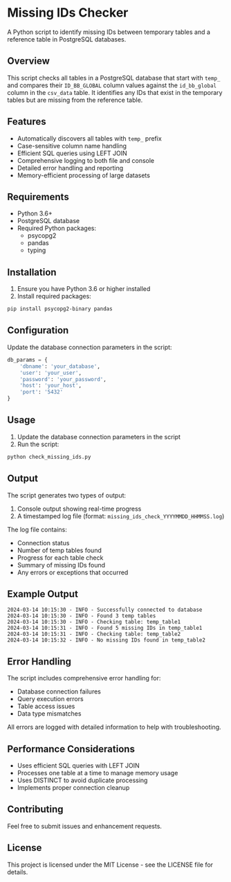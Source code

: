 # Missing IDs Checker

A Python script to identify missing IDs between temporary tables and a reference table in PostgreSQL databases.

## Overview

This script checks all tables in a PostgreSQL database that start with `temp_` and compares their `ID_BB_GLOBAL` column values against the `id_bb_global` column in the `csv_data` table. It identifies any IDs that exist in the temporary tables but are missing from the reference table.

## Features

- Automatically discovers all tables with `temp_` prefix
- Case-sensitive column name handling
- Efficient SQL queries using LEFT JOIN
- Comprehensive logging to both file and console
- Detailed error handling and reporting
- Memory-efficient processing of large datasets

## Requirements

- Python 3.6+
- PostgreSQL database
- Required Python packages:
  - psycopg2
  - pandas
  - typing

## Installation

1. Ensure you have Python 3.6 or higher installed
2. Install required packages:
```bash
pip install psycopg2-binary pandas
```

## Configuration

Update the database connection parameters in the script:

```python
db_params = {
    'dbname': 'your_database',
    'user': 'your_user',
    'password': 'your_password',
    'host': 'your_host',
    'port': '5432'
}
```

## Usage

1. Update the database connection parameters in the script
2. Run the script:
```bash
python check_missing_ids.py
```

## Output

The script generates two types of output:

1. Console output showing real-time progress
2. A timestamped log file (format: `missing_ids_check_YYYYMMDD_HHMMSS.log`)

The log file contains:
- Connection status
- Number of temp tables found
- Progress for each table check
- Summary of missing IDs found
- Any errors or exceptions that occurred

## Example Output

```
2024-03-14 10:15:30 - INFO - Successfully connected to database
2024-03-14 10:15:30 - INFO - Found 3 temp tables
2024-03-14 10:15:30 - INFO - Checking table: temp_table1
2024-03-14 10:15:31 - INFO - Found 5 missing IDs in temp_table1
2024-03-14 10:15:31 - INFO - Checking table: temp_table2
2024-03-14 10:15:32 - INFO - No missing IDs found in temp_table2
```

## Error Handling

The script includes comprehensive error handling for:
- Database connection failures
- Query execution errors
- Table access issues
- Data type mismatches

All errors are logged with detailed information to help with troubleshooting.

## Performance Considerations

- Uses efficient SQL queries with LEFT JOIN
- Processes one table at a time to manage memory usage
- Uses DISTINCT to avoid duplicate processing
- Implements proper connection cleanup

## Contributing

Feel free to submit issues and enhancement requests.

## License

This project is licensed under the MIT License - see the LICENSE file for details. 